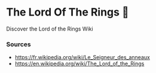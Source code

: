 # The Lord Of The Rings 💍

Discover the Lord of the Rings Wiki


### Sources

* https://fr.wikipedia.org/wiki/Le_Seigneur_des_anneaux
* https://en.wikipedia.org/wiki/The_Lord_of_the_Rings
